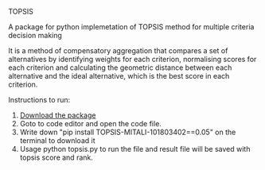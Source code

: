 TOPSIS

A package for python implemetation of TOPSIS method for multiple criteria decision making

It is a method of compensatory aggregation that compares a set of alternatives by identifying weights for each criterion, normalising scores for each criterion and calculating the geometric distance between each alternative and the ideal alternative, which is the best score in each criterion.</h4>


Instructions to run:
1. [Download the package](https://pypi.org/project/TOPSIS-MITALI-101803402/0.05/)
2. Goto to code editor and open the code file. 
3. Write down "pip install TOPSIS-MITALI-101803402==0.05" on the terminal to download it 
4. Usage python topsis.py <InputDataFile> <Weights> <Impacts> <ResultFileName> to run the file and result file will be saved with topsis score and rank.

